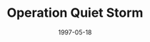 ---
mission_id: opqstorm
slug: "operation-quiet-storm"
editorsChoice:
title: "Operation Quiet Storm"
authors: 
    - "Ken Swope"
    - "Ron Swope"
date: 1997-05-18
filename: "opsstorm.zip"
description: "The Empire has agreed to give the Imperial Star Destroyer Thunder to a nearby planetary system engaged in a local war. Your job is to stop this technology transfer by destroying the Thunder. You need to place three charges throughout the ship and then get out using an escape pod."
cover: "opqstorm.png"
levelReplaced:	SECBASE
difficulty: no
bm:	yes
fme: yes
wax: yes
three_do: no
voc: yes
gmd: no
vue: yes
lfd: no
base: "Level with new architecture plus some from the Executor." 
editors: "WDFUSE 2.00"

---
